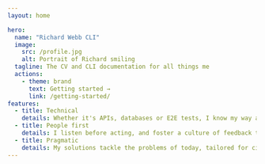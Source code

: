 ```yaml
---
layout: home

hero:
  name: "Richard Webb CLI"
  image:
    src: /profile.jpg
    alt: Portrait of Richard smiling
  tagline: The CV and CLI documentation for all things me
  actions:
    - theme: brand
      text: Getting started →
      link: /getting-started/
features:
  - title: Technical
    details: Whether it's APIs, databases or E2E tests, I know my way around and still can muck in
  - title: People first
    details: I listen before acting, and foster a culture of feedback to keep processes running transparently and openly
  - title: Pragmatic
    details: My solutions tackle the problems of today, tailored for circumstance, skills and people
---
```


<style>
.VPHero img {
  border-radius: 50%;
  border: inset 0.5em;
}
</style>
